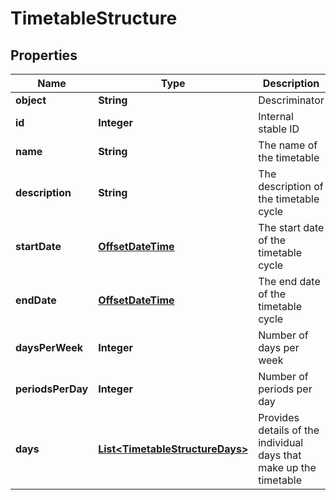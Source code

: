 
# TimetableStructure

## Properties
Name | Type | Description | Notes
------------ | ------------- | ------------- | -------------
**object** | **String** | Descriminator |  [optional]
**id** | **Integer** | Internal stable ID |  [optional]
**name** | **String** | The name of the timetable |  [optional]
**description** | **String** | The description of the timetable cycle |  [optional]
**startDate** | [**OffsetDateTime**](OffsetDateTime.md) | The start date of the timetable cycle |  [optional]
**endDate** | [**OffsetDateTime**](OffsetDateTime.md) | The end date of the timetable cycle |  [optional]
**daysPerWeek** | **Integer** | Number of days per week |  [optional]
**periodsPerDay** | **Integer** | Number of periods per day |  [optional]
**days** | [**List&lt;TimetableStructureDays&gt;**](TimetableStructureDays.md) | Provides details of the individual days that make up the timetable |  [optional]



